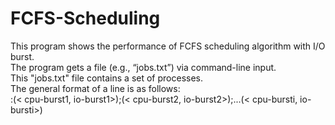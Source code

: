 # FCFS-Scheduling
This program shows the performance of FCFS scheduling algorithm with I/O burst.<br/>The program gets a file (e.g., “jobs.txt”) via command-line input.<br/>This "jobs.txt" file contains a set of processes.<br/>The general format of a line is as follows:<br/> <process-id>:(< cpu-burst1, io-burst1>);(< cpu-burst2, io-burst2>);...(< cpu-bursti, io-bursti>)
